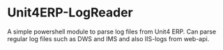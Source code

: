 # Unit4ERP-LogReader

A simple powershell module to parse log files from Unit4 ERP. Can parse regular log files such as DWS and IMS and also IIS-logs from web-api.
